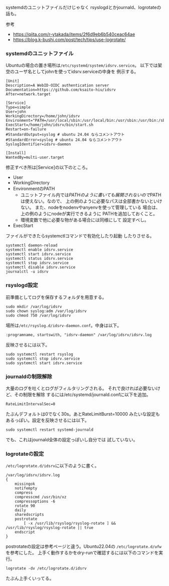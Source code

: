 

systemdのユニットファイルだけじゃなく
rsyslogdとかjournald、logrotateの話も。

参考
* <https://qiita.com/r-ytakada/items/2f6d9eb6b540ceac64ae>
* <https://blog.k-bushi.com/post/tech/tips/use-logrotate/>

### systemdのユニットファイル

Ubuntuの場合の置き場所は`/etc/systemd/system/idsrv.service`。
以下では架空のユーザ名としてjohnを使ってidsrv.serviceの中身を
例示する。

```
[Unit]
Description=A WebID-OIDC authentication server
Documentation=https://github.com/ksaito-hiu/idsrv
After=network.target

[Service]
Type=simple
User=john
WorkingDirectory=/home/john/idsrv
Environment="PATH=/usr/local/sbin:/usr/local/bin:/usr/sbin:/usr/bin:/sbin:/bin:/home/john/.anyenv/envs/nodenv/shims"
ExecStart=/home/john/idsrv/bin/start.sh
Restart=on-failure
#StandardOutput=syslog # ubuntu 24.04 ならコメントアウト
#StandardError=syslog # ubuntu 24.04 ならコメントアウト
SyslogIdentifier=idsrv-daemon

[Install]
WantedBy=multi-user.target
```

修正すべき所は[Service]の以下のところ。

* User
* WorkingDirectory
* EnvironmentのPATH
    + ユニットファイル内では$PATHのように書いても
      展開されないので$PATHは使えない。なので、
      上の例のように必要なパスは全部書かないといけない。
      また、nodeをnodenvやanyenvを使って管理している
      場合は、上の例のようにnodeが実行できるように
      PATHを追加しておくこと。
    + 環境変数で他に必要な物がある場合には同様にして
      設定すべし。
* ExecStart

ファイルができたらsystemctlコマンドで有効化したり起動
したりさせる。

```
systemctl daemon-reload
systemctl enable idsrv.service
systemctl start idsrv.service
systemctl status idsrv.service
systemctl stop idsrv.service
systemctl disable idsrv.service
journalctl -u idsrv
```

### rsyslogd設定

前準備としてログを保存するフォルダを用意する。

```
sudo mkdir /var/log/idsrv
sudo chown syslog:adm /var/log/idsrv
sudo chmod 750 /var/log/idsrv
```

場所は`/etc/rsyslog.d/idsrv-daemon.conf`。中身は以下。

```
:programname, startswith, "idsrv-daemon" /var/log/idsrv/idsrv.log
```

反映させるには以下。

```
sudo systemctl restart rsyslog
sudo systemctl stop idsrv.service
sudo systemctl start idsrv.service
```

### journaldの制限解除

大量のログを吐くとログがフィルタリングされる。
それで良ければ必要ないけど、その制限を解除
するには/etc/systemd/journald.confに以下を追加。

```
RateLimitIntervalSec=0
```

たぶんデフォルトは0でなく30s。あとRateLimitBurst=10000
みたいな設定もあるっぽい。設定を反映させるには以下。

```
sudo systemctl restart systemd-journald
```

でも、これはjournald全体の設定っぽいし自分では
試していない。

### logrotateの設定

`/etc/logrotate.d/idsrv`に以下のように書く。

```
/var/log/idsrv/idsrv.log
{
    missingok
    notifempty
    compress
    compresscmd /usr/bin/xz
    compressoptions -6
    rotate 90
    daily
    sharedscripts
    postrotate
        [ -x /usr/lib/rsyslog/rsyslog-rotate ] && /usr/lib/rsyslog/rsyslog-rotate || true
    endscript
}
```

postrotateの設定は参考ページと違う。Ubuntu22.04の
`/etc/logrotate.d/ufw`を参考にした。
上手く動作するかをdry-runで確認するには以下のコマンドを実行。

```
logrotate -dv /etc/logrotate.d/idsrv
```

たぶん上手くいってる。
